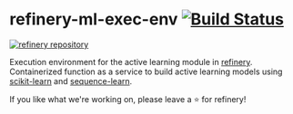 # refinery-ml-exec-env [![Build Status](https://drone.dev.onetask.ai/api/badges/code-kern-ai/refinery-ml-exec-env/status.svg?ref=refs/heads/dev)](https://drone.dev.onetask.ai/code-kern-ai/refinery-ml-exec-env)
[![refinery repository](https://uploads-ssl.webflow.com/61e47fafb12bd56b40022a49/62c2f30f935f4d37dc864eeb_Kern%20refinery.png)](https://github.com/code-kern-ai/refinery)

Execution environment for the active learning module in [refinery](https://github.com/code-kern-ai/refinery). Containerized function as a service to build active learning models using [scikit-learn](https://github.com/scikit-learn/scikit-learn) and [sequence-learn](https://github.com/code-kern-ai/sequence-learn).

If you like what we're working on, please leave a ⭐ for refinery!
